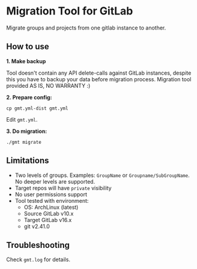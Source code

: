 # Migration Tool for GitLab 

Migrate groups and projects from one gitlab instance to another.

## How to use

**1. Make backup**

Tool doesn't contain any API delete-calls against GitLab instances, despite this you have to backup your data before migration process.
Migration tool provided AS IS, NO WARRANTY :)

**2. Prepare config:**

```shell
cp gmt.yml-dist gmt.yml
```

Edit `gmt.yml`.

**3. Do migration:**

```shell
./gmt migrate
```

## Limitations

- Two levels of groups. Examples: `GroupName` or `Groupname/SubGroupName`. No deeper levels are supported.
- Target repos will have `private` visibility
- No user permissions support
- Tool tested with environment:
  - OS: ArchLinux (latest)
  - Source GitLab v10.x
  - Target GitLab v16.x
  - git v2.41.0

## Troubleshooting

Check `gmt.log` for details.